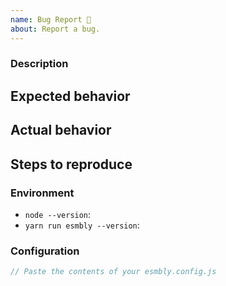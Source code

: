 ```yaml
---
name: Bug Report 🐞
about: Report a bug.
---
```


### Description

<!-- Describe the issue -->

## Expected behavior

<!-- Describe the expected behavior -->

## Actual behavior

<!-- Describe the actual behavior -->

## Steps to reproduce

<!-- Describe the steps to reproduce the problem -->

### Environment
- `node --version`: 
- `yarn run esmbly --version`: 

### Configuration
```js
// Paste the contents of your esmbly.config.js


```